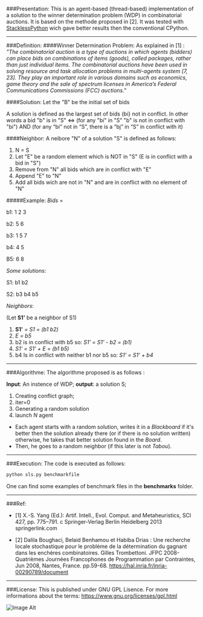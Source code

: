 ###Presentation:
This is an agent-based (thread-based) implementation of a solution to the winner determination problem (WDP) in combinatorial auctions. It is based on the methode proposed in [2]. 
It was tested with [StacklessPython](http://www.stackless.com/) wich gave better results then the conventional CPython.

***

###Definition:
####Winner Determination Problem:
As explained in [1] :
*"The combinatorial auction is a type of auctions in which agents (bidders) can place bids on combinations of items (goods), called packages, rather than just individual items.
The combinatorial auctions have been used in solving resource and task allocation problems in multi-agents system [7, 23]. They play an important role in various domains such as economics, game theory and the sale of spectrum licenses in America’s Federal Communications Commissions (FCC) auctions."*

####Solution:
Let the "B" be the initial set of bids

A solution is defined as the largest set of bids {bi} not in conflict. In other words a bid "b" is in "S" <=>
(for any "bi" in "S"  "b" is not in conflict with "bi")  AND  (for any “bi” not in “S”, there is a “bj” in “S” in conflict with it)

####Neighbor:
A neibore "N" of a solution "S" is defined as follows:
1. N = S
2. Let "E" be a random element which is NOT in "S" (E is in conflict with a bid in "S")
3. Remove from "N" all bids which are in conflict with "E"
4. Append "E" to "N"
5. Add all bids wich are not in "N" and are in conflict with no element of "N"


#####Example:
*Bids* =

b1:   1 2 3

b2:   5 6

b3:  1 5 7

b4:   4 5

B5:   6 8

*Some solutions*: 

S1: b1 b2 

S2: b3 b4 b5

*Neighbors*:

(Let **S1'** be a neighbor of S1)

1. **S1'** *= S1 = (b1 b2)*
2. *E = b5*
3. b2 is in conflict with b5 so: *S1' = S1' - b2 = (b1)*
4. *S1' = S1' + E = (b1 b5)*
5. b4 Is in conflict with neither b1 nor b5 so:  *S1' = S1' + b4*

***

###Algorithme:
The algorithme proposed is as follows : 

**Input**: An instence of WDP;
**output**: a solution S;

1. Creating conflict graph;
2. iter=0
3. Generating a random solution
4. launch *N* agent

- Each agent starts with a random solution, writes it in a *Blackboard* if it's better then the solution already there (or if there is no solution written) otherwise, he takes that better solution found in the *Board*.
- Then, he goes to a random neighbor (if this later is not *Tabou*).

***

###Execution:
The code is executed as follows:
```bash
python sls.py benchmarkfile
```
One can find some examples of benchmark files in the **benchmarks** folder.

***

###Ref: 
- [1] X.-S. Yang (Ed.): Artif. Intell., Evol. Comput. and Metaheuristics, SCI 427, pp. 775–791.
c Springer-Verlag Berlin Heidelberg 2013 springerlink.com

- [2] Dalila Boughaci, Belaid Benhamou et Habiba Drias : Une recherche locale stochastique pour le problème de la détermination du gagnant dans les enchères combinatoires. Gilles Trombettoni. JFPC 2008- Quatrièmes Journées Francophones de Programmation par Contraintes, Jun 2008, Nantes, France. pp.59-68. https://hal.inria.fr/inria-00290789/document

***

###License:
This is published under GNU GPL Lisence.
For more informations about the terms: https://www.gnu.org/licenses/gpl.html

![Image Alt](https://www.gnu.org/graphics/gplv3-127x51.png)

